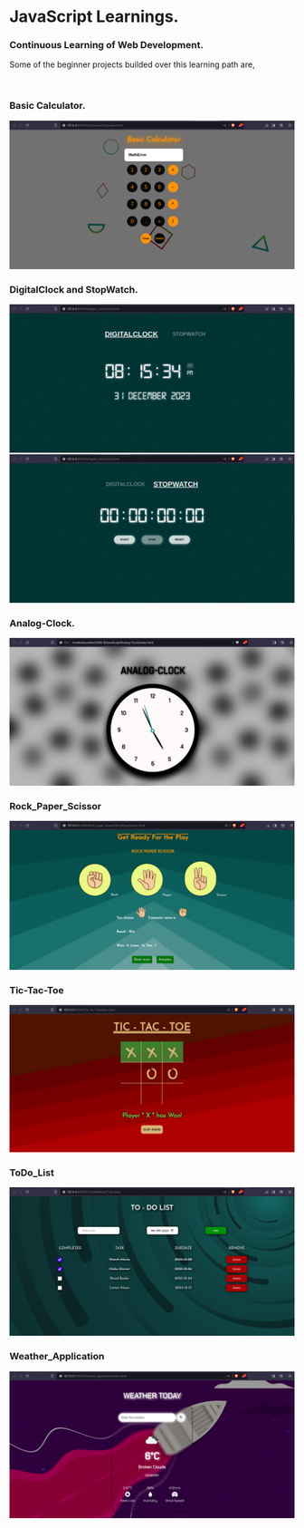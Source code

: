 # JavaScript Learnings.

### Continuous Learning of Web Development.<br>
<p> Some of the beginner projects builded over this learning path are,</p>
<br>

### Basic Calculator.

<img src="https://github.com/Levyathanz/Javascript_Learnings/blob/master/Calculator/screenshots/Image.png"/><br>

### DigitalClock and StopWatch.

<img src="https://github.com/Levyathanz/Javascript_Learnings/blob/master/Digital_clock/screenshot/image.png"/>
<img src="https://github.com/Levyathanz/Javascript_Learnings/blob/master/Digital_clock/screenshot/image1.png"/><br>

### Analog-Clock.

<img src="https://github.com/Levyathanz/Javascript_Learnings/blob/master/Analog-Clock/Screenshot/Image.png"/><br>

### Rock_Paper_Scissor

<img src="https://github.com/Levyathanz/Javascript_Learnings/blob/master/Rock_Paper_Scissor/Screenshot/Image.png"/><br>

### Tic-Tac-Toe
<img src="https://github.com/Levyathanz/Javascript_Learnings/blob/master/Tic-Tac-Toe/Screenshot/Image.png"/><br>

### ToDo_List
<img src="https://github.com/Levyathanz/Javascript_Learnings/blob/master/ToDo%20List/screenshot/Image.png"/><br>

### Weather_Application
<img src="https://github.com/Levyathanz/Javascript_Learnings/blob/master/Weather_Application/screenshot/Image.png"/>
